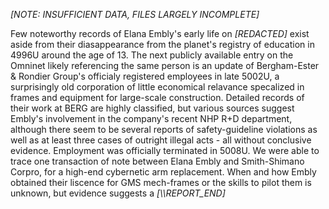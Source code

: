 *[NOTE: INSUFFICIENT DATA, FILES LARGELY INCOMPLETE]*

Few noteworthy records of Elana Embly's early life on *[REDACTED]* exist aside from their diasappearance from the planet's registry of education in 4996U around the age of 13. The next publicly available entry on the Omninet likely referencing the same person is an update of Bergham-Ester & Rondier Group's officialy registered employees in late 5002U, a surprisingly old corporation of little economical relavance specalized in frames and equipment for large-scale construction.
Detailed records of their work at BERG are highly classified, but various sources suggest Embly's involvement in the company's recent NHP R+D department, although there seem to be several reports of safety-guideline violations as well as at least three cases of outright illegal acts - all without conclusive evidence. Employment was officially terminated in 5008U.
We were able to trace one transaction of note between Elana Embly and Smith-Shimano Corpro, for a high-end cybernetic arm replacement. When and how Embly obtained their liscence for GMS mech-frames or the skills to pilot them is unknown, but evidence suggests a *[\\\\REPORT_END]*